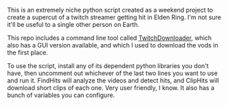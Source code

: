 This is an extremely niche python script created as a weekend project to create a supercut of a twitch streamer getting hit in Elden Ring. I'm not sure it'll be useful to a single other person on Earth.

This repo includes a command line tool called [TwitchDownloader](https://github.com/lay295/TwitchDownloader), which also has a GUI version available, and which I used to download the vods in the first place.

To use the script, install any of its dependent python libraries you don't have, then uncomment out whichever of the last two lines you want to use and run it. FindHits will analyze the videos and detect hits, and ClipHits will download short clips of each one. Very user friendly, I know. It also has a bunch of variables you can configure.
